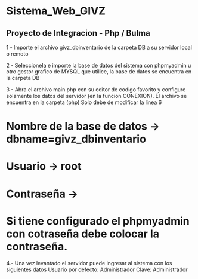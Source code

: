 # Sistema_Web_GIVZ

## Proyecto de Integracion - Php / Bulma

1 - Importe el archivo givz_dbinventario de la carpeta DB a su servidor local o remoto

2 - Seleccionela e importe la base de datos del sistema con phpmyadmin u otro gestor grafico de MYSQL
que utilice, la base de datos se encuentra en la carpeta DB

3 - Abra el archivo main.php con su editor de codigo favorito y configure solamente los datos
del servidor (en la funcion CONEXION).
El archivo se encuentra en la carpeta (php) Solo debe de modificar la linea 6

# Nombre de la base de datos -> dbname=givz_dbinventario

# Usuario -> root

# Contraseña ->

# Si tiene configurado el phpmyadmin con cotraseña debe colocar la contraseña.

4.- Una vez levantado el servidor puede ingresar al sistema con los siguientes datos
Usuario por defecto: Administrador
Clave: Administrador
